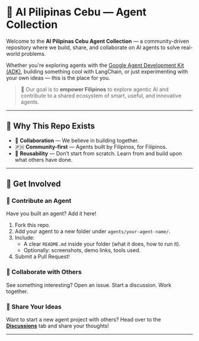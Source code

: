# 🤖 AI Pilipinas Cebu — Agent Collection

Welcome to the **AI Pilipinas Cebu Agent Collection** — a community-driven repository where we build, share, and collaborate on AI agents to solve real-world problems.

Whether you're exploring agents with the [Google Agent Development Kit (ADK)](https://github.com/google/agent-development-kit), building something cool with LangChain, or just experimenting with your own ideas — this is the place for you.  

> 🌟 Our goal is to **empower Filipinos** to explore agentic AI and contribute to a shared ecosystem of smart, useful, and innovative agents.

---

## 🧠 Why This Repo Exists

- 🤝 **Collaboration** — We believe in building together.
- 🇵🇭 **Community-first** — Agents built by Filipinos, for Filipinos.
- 🔄 **Reusability** — Don’t start from scratch. Learn from and build upon what others have done.

---

## 🚀 Get Involved

### 📌 Contribute an Agent
Have you built an agent? Add it here!

1. Fork this repo.
2. Add your agent to a new folder under `agents/your-agent-name/`.
3. Include:
   - A clear `README.md` inside your folder (what it does, how to run it).
   - Optionally: screenshots, demo links, tools used.
4. Submit a Pull Request!

### 🤝 Collaborate with Others
See something interesting? Open an issue. Start a discussion. Work together.

### 💬 Share Your Ideas
Want to start a new agent project with others? Head over to the **[Discussions](https://github.com/ai-pilipinas-cebu/open-agents-cebu/discussions)** tab and share your thoughts!

---
